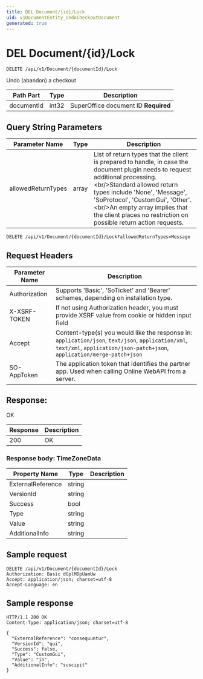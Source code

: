 ```yaml
---
title: DEL Document/{id}/Lock
uid: v1DocumentEntity_UndoCheckoutDocument
generated: true
---
```


# DEL Document/{id}/Lock

```http
DELETE /api/v1/Document/{documentId}/Lock
```

Undo (abandon) a checkout






| Path Part | Type | Description |
|-----------|------|-------------|
| documentId | int32 | SuperOffice document ID **Required** |


## Query String Parameters

| Parameter Name | Type |  Description |
|----------------|------|--------------|
| allowedReturnTypes | array |  List of return types that the client is prepared to handle, in case the document plugin needs to request additional processing.&lt;br/&gt;Standard allowed return types include 'None', 'Message', 'SoProtocol', 'CustomGui', 'Other'.&lt;br/&gt;An empty array implies that the client places no restriction on possible return action requests. |

```http
DELETE /api/v1/Document/{documentId}/Lock?allowedReturnTypes=Message
```


## Request Headers

| Parameter Name | Description |
|----------------|-------------|
| Authorization  | Supports 'Basic', 'SoTicket' and 'Bearer' schemes, depending on installation type. |
| X-XSRF-TOKEN   | If not using Authorization header, you must provide XSRF value from cookie or hidden input field |
| Accept         | Content-type(s) you would like the response in: `application/json`, `text/json`, `application/xml`, `text/xml`, `application/json-patch+json`, `application/merge-patch+json` |
| SO-AppToken | The application token that identifies the partner app. Used when calling Online WebAPI from a server. |


## Response:

OK

| Response | Description |
|----------------|-------------|
| 200 | OK |

### Response body: TimeZoneData

| Property Name | Type |  Description |
|----------------|------|--------------|
| ExternalReference | string |  |
| VersionId | string |  |
| Success | bool |  |
| Type | string |  |
| Value | string |  |
| AdditionalInfo | string |  |

## Sample request

```http!
DELETE /api/v1/Document/{documentId}/Lock
Authorization: Basic dGplMDpUamUw
Accept: application/json; charset=utf-8
Accept-Language: en
```

## Sample response

```http_
HTTP/1.1 200 OK
Content-Type: application/json; charset=utf-8

{
  "ExternalReference": "consequuntur",
  "VersionId": "qui",
  "Success": false,
  "Type": "CustomGui",
  "Value": "in",
  "AdditionalInfo": "suscipit"
}
```